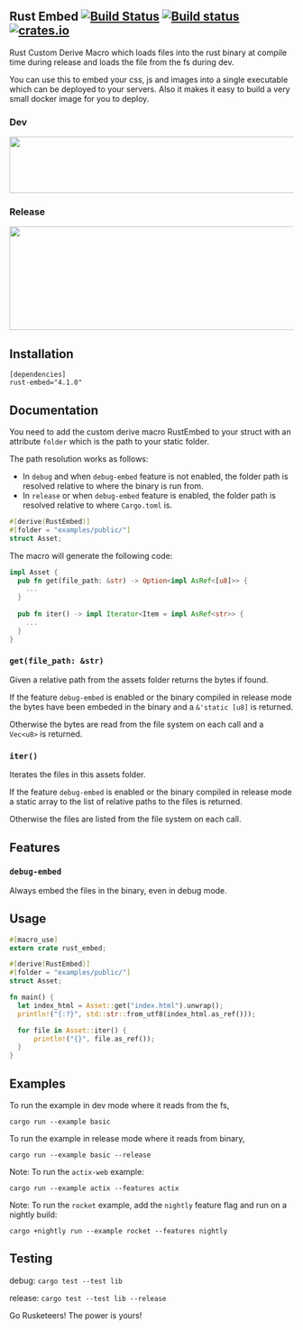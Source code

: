 ## Rust Embed [![Build Status](https://travis-ci.org/pyros2097/rust-embed.svg?branch=master)](https://travis-ci.org/pyros2097/rust-embed) [![Build status](https://ci.appveyor.com/api/projects/status/jnr45fn1l1dop2a8/branch/master?svg=true)](https://ci.appveyor.com/project/pyros2097/rust-embed/branch/master) [![crates.io](http://meritbadge.herokuapp.com/rust-embed)](https://crates.io/crates/rust-embed)
Rust Custom Derive Macro which loads files into the rust binary at compile time during release and loads the file from the fs during dev.

You can use this to embed your css, js and images into a single executable which can be deployed to your servers. Also it makes it easy to build a very small docker image for you to deploy.

### Dev
<img src="https://user-images.githubusercontent.com/1687946/40840773-b1ae1ce6-65c5-11e8-80ac-9e9196701ca2.png" width="700" height="100">

### Release
<img src="https://user-images.githubusercontent.com/1687946/40840774-b1dd709a-65c5-11e8-858d-73a88e25f07a.png" width="700" height="184">

## Installation

```
[dependencies]
rust-embed="4.1.0"
```

## Documentation

You need to add the custom derive macro RustEmbed to your struct with an attribute `folder` which is the path to your static folder.

The path resolution works as follows:

- In `debug` and when `debug-embed` feature is not enabled, the folder path is resolved relative to where the binary is run from.
- In `release` or when `debug-embed` feature is enabled, the folder path is resolved relative to where `Cargo.toml` is.

```rust
#[derive(RustEmbed)]
#[folder = "examples/public/"]
struct Asset;
```


The macro will generate the following code:

```rust
impl Asset {  
  pub fn get(file_path: &str) -> Option<impl AsRef<[u8]>> {
    ...    
  }
  
  pub fn iter() -> impl Iterator<Item = impl AsRef<str>> {
    ...
  }
}
```

### `get(file_path: &str)`

Given a relative path from the assets folder returns the bytes if found.

If the feature `debug-embed` is enabled or the binary  compiled in release mode the bytes have been embeded in the binary and a `&'static [u8]` is returned.

Otherwise the bytes are read from the file system on each call and a `Vec<u8>` is returned.


### `iter()`
    
Iterates the files in this assets folder.

If the feature `debug-embed` is enabled or the binary compiled in release mode a static array to the list of relative paths to the files is returned.

Otherwise the files are listed from the file system on each call.

## Features

### `debug-embed`

Always embed the files in the binary, even in debug mode.


## Usage
```rust
#[macro_use]
extern crate rust_embed;

#[derive(RustEmbed)]
#[folder = "examples/public/"]
struct Asset;

fn main() {
  let index_html = Asset::get("index.html").unwrap();
  println!("{:?}", std::str::from_utf8(index_html.as_ref()));

  for file in Asset::iter() {
      println!("{}", file.as_ref());
  }
}
```

## Examples
To run the example in dev mode where it reads from the fs,

`cargo run --example basic`

To run the example in release mode where it reads from binary,

`cargo run --example basic --release`

Note: To run the `actix-web` example:

`cargo run --example actix --features actix`

Note: To run the `rocket` example, add the `nightly` feature flag and run on a nightly build:

`cargo +nightly run --example rocket --features nightly`

## Testing
debug: `cargo test --test lib`

release: `cargo test --test lib --release`

Go Rusketeers!
The power is yours!
